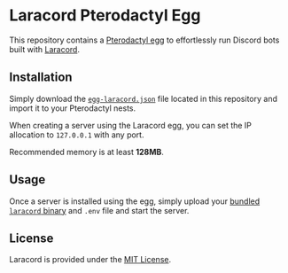 # Laracord Pterodactyl Egg

This repository contains a [Pterodactyl egg](https://pterodactyl.io/) to effortlessly run Discord bots built with [Laracord](https://laracord.com).

## Installation

Simply download the [`egg-laracord.json`](https://raw.githubusercontent.com/laracord/pterodactyl-egg/main/egg-laracord.json) file located in this repository and import it to your Pterodactyl nests.

When creating a server using the Laracord egg, you can set the IP allocation to `127.0.0.1` with any port.

Recommended memory is at least **128MB**.

## Usage

Once a server is installed using the egg, simply upload your [bundled `laracord` binary](https://laracord.com/docs/deployment) and `.env` file and start the server.

## License

Laracord is provided under the [MIT License](LICENSE.md).

